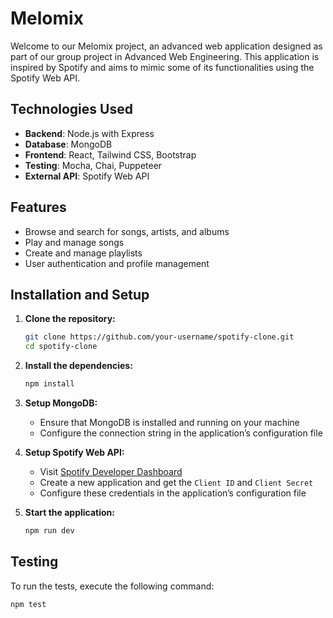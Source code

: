 # Melomix

Welcome to our Melomix project, an advanced web application designed as part of our group project in Advanced Web Engineering. This application is inspired by Spotify and aims to mimic some of its functionalities using the Spotify Web API. 

## Technologies Used

- **Backend**: Node.js with Express
- **Database**: MongoDB
- **Frontend**: React, Tailwind CSS, Bootstrap
- **Testing**: Mocha, Chai, Puppeteer
- **External API**: Spotify Web API

## Features

- Browse and search for songs, artists, and albums
- Play and manage songs
- Create and manage playlists
- User authentication and profile management

## Installation and Setup

1. **Clone the repository:**

    ```bash
    git clone https://github.com/your-username/spotify-clone.git
    cd spotify-clone
    ```

2. **Install the dependencies:**

    ```bash
    npm install
    ```

3. **Setup MongoDB:**
    - Ensure that MongoDB is installed and running on your machine
    - Configure the connection string in the application’s configuration file 

4. **Setup Spotify Web API:**
    - Visit [Spotify Developer Dashboard](https://developer.spotify.com/dashboard/applications)
    - Create a new application and get the `Client ID` and `Client Secret`
    - Configure these credentials in the application’s configuration file

5. **Start the application:**

    ```bash
    npm run dev
    ```

## Testing

To run the tests, execute the following command:

```bash
npm test
